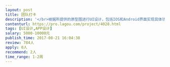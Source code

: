 ```yaml
---                
layout: post       
title: 团队打卡           
description: '</br>根据所提供的原型图进行UI设计，包括IOS和Android界面实现具体功能包括：</br>点滴（工具）：选择习惯，完成方式，点滴主页，内容页，团队打卡创建，团队互动界面等；</br>个人主页</br></br>时间周期：在8月29日内完成所有UI设计</br>'     
contenturl: https://pro.lagou.com/project/4028.html      
tags: [UI设计,APP设计]            
salary: 5000-10000元          
publish_time: 2017-08-21 16:04:38         
review: 784人                   
apply: 0人                   
recommend: 2人                   
time_range: 1-2周              
---                 
```


